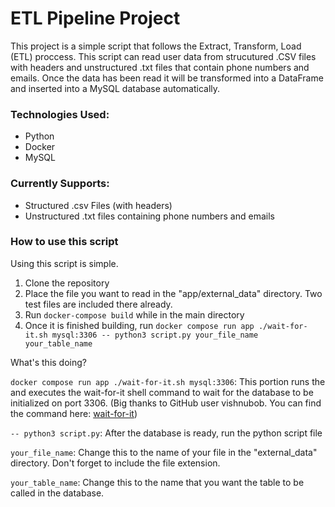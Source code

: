 # ETL Pipeline Project

This project is a simple script that follows the Extract, Transform, Load (ETL) proccess.
This script can read user data from strucutured .CSV files with headers and unstructured .txt files
that contain phone numbers and emails. Once the data has been read it will be transformed into a
DataFrame and inserted into a MySQL database automatically.

### Technologies Used:

- Python
- Docker
- MySQL

### Currently Supports:

- Structured .csv Files (with headers)
- Unstructured .txt files containing phone numbers and emails

### How to use this script

Using this script is simple.

1. Clone the repository
2. Place the file you want to read in the "app/external_data" directory. Two test files are included there already.
3. Run `docker-compose build` while in the main directory
4. Once it is finished building, run `docker compose run app ./wait-for-it.sh mysql:3306 -- python3 script.py your_file_name your_table_name`

What's this doing?

`docker compose run app ./wait-for-it.sh mysql:3306`: This portion runs the and executes the wait-for-it
shell command to wait for the database to be initialized on port 3306.
(Big thanks to GitHub user vishnubob. You can find the command here: [wait-for-it](https://github.com/vishnubob/wait-for-it))

`-- python3 script.py`: After the database is ready, run the python script file

`your_file_name`: Change this to the name of your file in the "external_data" directory. Don't forget to include the file extension.

`your_table_name`: Change this to the name that you want the table to be called in the database.
